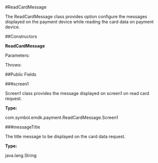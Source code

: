 #ReadCardMessage

The ReadCardMessage class provides option configure the
 messages displayed on the payment device while reading the card data on payment device.



##Constructors

**ReadCardMessage**



Parameters:

Throws:

##Public Fields

###screen1

Screen1 class provides the message displayed on screen1 on read card
 request.

**Type:**

com.symbol.emdk.payment.ReadCardMessage.Screen1

###messageTitle

The title message to be displayed on the card data request.

**Type:**

java.lang.String


